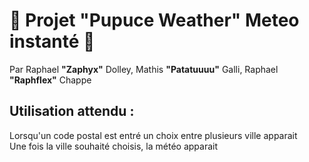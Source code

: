 # :tada: Projet **"Pupuce Weather"** Meteo instanté :construction:
Par Raphael **"Zaphyx"** Dolley, Mathis **"Patatuuuu"** Galli, Raphael **"Raphflex"** Chappe

## Utilisation attendu : <br>
Lorsqu'un code postal est entré un choix entre plusieurs ville apparait <br>
Une fois la ville souhaité choisis, la météo apparait
